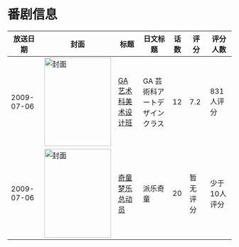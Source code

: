 # 番剧信息

|放送日期|封面|标题|日文标题|话数|评分|评分人数|
|---|---|---|---|---|---|---|
|2009-07-06|<img src="//lain.bgm.tv/pic/cover/c/25/e2/1729_i4Psn.jpg" alt="封面" style="width:150px;height:200px;object-fit:cover;">|[GA 艺术科美术设计班](https://bangumi.tv/subject/1729)|GA 芸術科アートデザインクラス|12|7.2|831人评分|
|2009-07-06|<img src="//lain.bgm.tv/pic/cover/c/e9/e6/499508_aDY84.jpg" alt="封面" style="width:150px;height:200px;object-fit:cover;">|[奇童梦乐总动员](https://bangumi.tv/subject/499508)|派乐奇童|20|暂无评分|少于10人评分|
